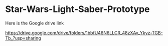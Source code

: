 # Star-Wars-Light-Saber-Prototype

Here is the Google drive link

https://drive.google.com/drive/folders/1bbfU46N6LLCR_48zXAv_Ykyz-TGB-Tb_?usp=sharing
